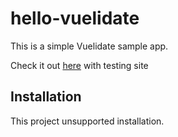 # hello-vuelidate

This is a simple Vuelidate sample app.

Check it out [here](https://62b86e42fe722150ce6bac35--teal-licorice-638449.netlify.app/) with testing site

## Installation

This project unsupported installation.
